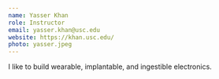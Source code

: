 ```yaml
---
name: Yasser Khan
role: Instructor
email: yasser.khan@usc.edu
website: https://khan.usc.edu/
photo: yasser.jpeg
---
```


I like to build wearable, implantable, and ingestible electronics. 